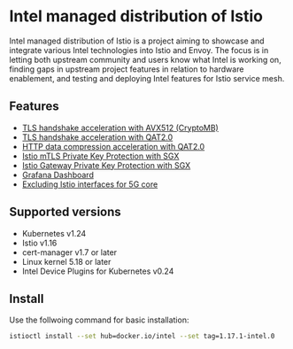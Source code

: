 # Intel managed distribution of Istio

Intel managed distribution of Istio is a project aiming to showcase and integrate various Intel technologies into Istio and Envoy. The focus is in letting both upstream community and users know what Intel is working on, finding gaps in upstream project features in relation to hardware enablement, and testing and deploying Intel features for Istio service mesh.

## Features

* [TLS handshake acceleration with AVX512 (CryptoMB)](docs/CRYPTOMB.md)
* [TLS handshake acceleration with QAT2.0](docs/QAT.md)
* [HTTP data compression acceleration with QAT2.0](docs/QAT.md)
* [Istio mTLS Private Key Protection with SGX](docs/SGX-mTLS.md)
* [Istio Gateway Private Key Protection with SGX](docs/SGX-gateway.md)
* [Grafana Dashboard](docs/Grafana-Dashboard.md)
* [Excluding Istio interfaces for 5G core](docs/Excluding-Istio-interfaces-for-5G-core.md)

## Supported versions
* Kubernetes v1.24
* Istio v1.16
* cert-manager v1.7 or later
* Linux kernel 5.18 or later
* Intel Device Plugins for Kubernetes v0.24

## Install

Use the follwoing command for basic installation:

```bash
istioctl install --set hub=docker.io/intel --set tag=1.17.1-intel.0
